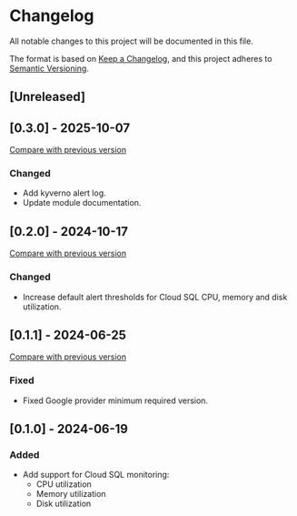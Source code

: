 # Changelog

All notable changes to this project will be documented in this file.

The format is based on [Keep a Changelog](https://keepachangelog.com/en/1.1.0/),
and this project adheres
to [Semantic Versioning](https://semver.org/spec/v2.0.0.html).

## [Unreleased]

## [0.3.0] - 2025-10-07

[Compare with previous version](https://github.com/sparkfabrik/terraform-google-services-monitoring/compare/0.2.0...0.3.0)

### Changed

- Add kyverno alert log.
- Update module documentation.

## [0.2.0] - 2024-10-17

[Compare with previous version](https://github.com/sparkfabrik/terraform-google-services-monitoring/compare/0.1.1...0.2.0)

### Changed

- Increase default alert thresholds for Cloud SQL CPU, memory and disk utilization.

## [0.1.1] - 2024-06-25

[Compare with previous version](https://github.com/sparkfabrik/terraform-google-services-monitoring/compare/0.1.0...0.1.1)

### Fixed

- Fixed Google provider minimum required version.

## [0.1.0] - 2024-06-19

### Added

- Add support for Cloud SQL monitoring:
  - CPU utilization
  - Memory utilization
  - Disk utilization
